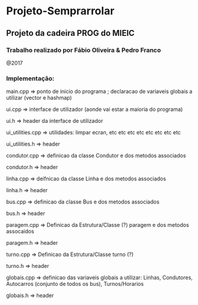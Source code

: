 # Projeto-Semprarrolar

## Projeto da cadeira PROG do MIEIC 


### Trabalho realizado por Fábio Oliveira & Pedro Franco

@2017


### Implementação:

main.cpp		=> ponto de inicio do programa ; declaracao de variaveis globais a utilizar (vector e hashmap)  

ui.cpp  		=> interface de utilizador (aonde vai estar a maioria do programa)  

ui.h    		=> header da interface de utilizador  

ui_utilities.cpp => utilidades: limpar ecran, etc etc etc etc etc etc etc etc  

ui_utilities.h   => header  

condutor.cpp 	=> definicao da classe Condutor e dos metodos associados  

condutor.h 		=> header  

linha.cpp 		=> deifnicao da classe Linha e dos metodos associados  

linha.h 		=> header  

bus.cpp			=> definicao da classe Bus e dos metodos associados  

bus.h 			=> header  

paragem.cpp 	=> Definicao da Estrutura/Classe (?) paragem e dos metodos assocaidos  

paragem.h		=> header  

turno.cpp 		=> Definicao da Estrutura/Classe turno (?)  

turno.h 		=> header  

globais.cpp		=> definicao das variaveis globais a utilizar: Linhas, Condutores, Autocarros (conjunto de todos os bus), Turnos/Horarios  

globais.h 		=> header  


